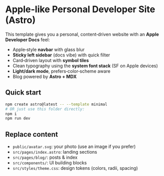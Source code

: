 # Apple-like Personal Developer Site (Astro)

This template gives you a personal, content‑driven website with an **Apple Developer Docs** feel:
- Apple‑style **navbar** with glass blur
- **Sticky left sidebar** (docs vibe) with quick filter
- Card‑driven layout with **symbol tiles**
- Clean typography using the **system font stack** (SF on Apple devices)
- **Light/dark mode**, prefers‑color‑scheme aware
- Blog powered by **Astro + MDX**

## Quick start
```bash
npm create astro@latest -- --template minimal
# OR just use this folder directly:
npm i
npm run dev
```

## Replace content
- `public/avatar.svg`: your photo (use an image if you prefer)
- `src/pages/index.astro`: landing sections
- `src/pages/blog/`: posts & index
- `src/components/`: UI building blocks
- `src/styles/theme.css`: design tokens (colors, radii, spacing)
